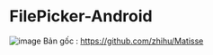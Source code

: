 # FilePicker-Android
![image](https://user-images.githubusercontent.com/54844365/117570780-03600580-b0f6-11eb-8ae1-7bcb5e79881d.png)
Bản gốc : https://github.com/zhihu/Matisse
